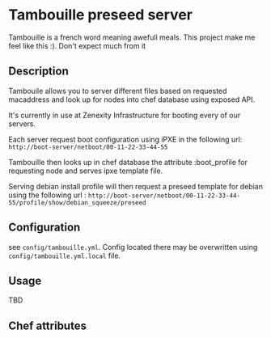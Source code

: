 # Tambouille preseed server

Tambouille is a french word meaning awefull meals. This project
make me feel like this :). Don't expect much from it

## Description

Tambouile allows you to server different files based on requested macaddress
and look up for nodes into chef database using exposed API.

It's currently in use at Zenexity Infrastructure for booting every of our
servers.

Each server request boot configuration using iPXE in the following url:
`http://boot-server/netboot/00-11-22-33-44-55`

Tambouille then looks up in chef database the attribute :boot_profile for 
requesting node and serves ipxe template file.

Serving debian install profile will then request a preseed template for debian
using the following url : 
`http://boot-server/netboot/00-11-22-33-44-55/profile/show/debian_squeeze/preseed`

## Configuration

see `config/tambouille.yml`. Config located there may be overwritten using
`config/tambouille.yml.local` file.

## Usage

TBD

## Chef attributes





